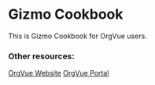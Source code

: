 Gizmo Cookbook
=======

This is Gizmo Cookbook for OrgVue users.


### Other resources:

[OrgVue Website](https://orgvue.com/)
[OrgVue Portal](https://support.orgvue.com/)
